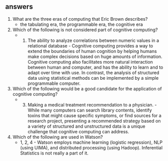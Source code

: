 answers
--------
1. What are the three eras of computing that Eric Brown describes?
    - the tabulating era, the programmable era, the cognitive era
2. Which of the following is not considered part of cognitive computing?
    - 1. The ability to analyze correlations between numeric values in a relational database - Cognitive computing provides a way to extend the boundaries of human cognition by helping humans make complex decisions based on huge amounts of information. Cognitive computing also facilitates more natural interaction between human and computer, and has the ability to learn and to adapt over time with use. In contrast, the analysis of structured data using statistical methods can be implemented by a simple programmable computer.
3. Which of the following would be a good candidate for the application of cognitive computing?
    - 3. Making a medical treatment recommendation to a physician. - While many computers can search library contents, identify toxins that might cause specific symptoms, or find sources for a research project, presenting a recommended strategy based on a variety of structured and unstructured data is a unique challenge that cognitive computing can address.
4. Which of the following are used in Watson?
    - 1, 2, 4 - Watson employs machine learning (logistic regression), NLP (using UIMA), and distributed processing (using Hadoop). Inferential Statistics is not really a part of it.
